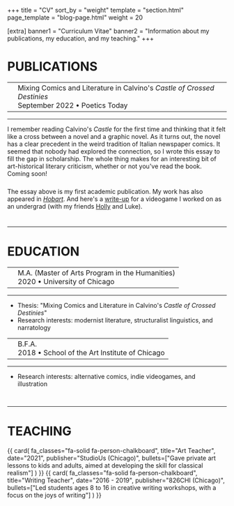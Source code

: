 +++
title = "CV"
sort_by = "weight"
template = "section.html"
page_template = "blog-page.html"
weight = 20

[extra]
banner1 = "Curriculum Vitae"
banner2 = "Information about my publications, my education, and my teaching."
+++

# PUBLICATIONS
<div class="card">
    <table>
        <td class="flex-y"><i class="fa-solid fa-file-lines"></i></td>
      <td>
        <div class="card-title">
          Mixing Comics and Literature in Calvino's <em>Castle of Crossed Destinies</em>
        </div>
        <div class="card-date">
          September 2022 • Poetics Today
        </div>
      </td>
    </table>
        <hr>
        <div class="card-desc">I remember reading Calvino's <em>Castle</em> for the first time and thinking that it felt like a cross between a novel and a graphic novel. As it turns out, the novel has a clear precedent in the weird tradition of Italian newspaper comics. It seemed that nobody had explored the connection, so I wrote this essay to fill the gap in scholarship. The whole thing makes for an interesting bit of art-historical literary criticism, whether or not you've read the book.</div>
        <div class="flex-x">
            <div class="card-link-placeholder" href="">Coming soon!</div>
        </div>
        <!-- placeholder for links when the essay is published
        <div class="flex-x">
            <a class="card-link" href="">Read on this site</a>
            <a class="card-link" href="">Read on publisher's site</a>
            <a class="card-link" href=""><i class="fa-solid fa-file-pdf"></i> Download PDF</a>
        </div>
        -->
</div>

<div style="width: auto; height: 10px;"></div>

The essay above is my first academic publication. My work has also appeared in <a href="https://www.hobartpulp.com/web_features/to-never-speak-again"><i>Hobart</i></a>. And here's a <a href="https://killscreen.com/previously/articles/the-dizzying-art-of-the-zoom-invades-videogames/">write-up</a> for a videogame I worked on as an undergrad (with my friends <a href="https://www.thnewlands.com/">Holly</a> and Luke). 

<div style="width: auto; height: 10px;"></div>
<hr>

# EDUCATION
<div class="card">
    <table>
        <td class="flex-y"><i class="fa-solid fa-graduation-cap"></i></td>
      <td>
        <div class="card-title">
          M.A. (Master of Arts Program in the Humanities)
        </div>
        <div class="card-date">
          2020 • University of Chicago
        </div>
      </td>
    </table>
    <hr>
    <ul>
      <li>Thesis: "Mixing Comics and Literature in Calvino's <em>Castle of Crossed Destinies</em>"</li>
      <li>Research interests: modernist literature, structuralist linguistics, and narratology</li>
    </ul>
</div>
<div class="card">
    <table>
        <td class="flex-y"><i class="fa-solid fa-graduation-cap"></i></td>
      <td>
        <div class="card-title">
          B.F.A.
        </div>
        <div class="card-date">
          2018 • School of the Art Institute of Chicago
        </div>
      </td>
    </table>
    <hr>
    <ul>
      <li>Research interests: alternative comics, indie videogames, and illustration</li>
    </ul>
</div>

<div style="width: auto; height: 15px;"></div>
<hr>

# TEACHING
{{ 
  card(
    fa_classes="fa-solid fa-person-chalkboard", 
    title="Art Teacher", 
    date="2021", 
    publisher="StudioUs (Chicago)",
    bullets=["Gave private art lessons to kids and adults, aimed at developing the skill for classical realism"]
  ) 
}}
{{ 
  card(
    fa_classes="fa-solid fa-person-chalkboard", 
    title="Writing Teacher", 
    date="2016 - 2019", 
    publisher="826CHI (Chicago)",
    bullets=["Led students ages 8 to 16 in creative writing workshops, with a focus on the joys of writing"]
  ) 
}}
